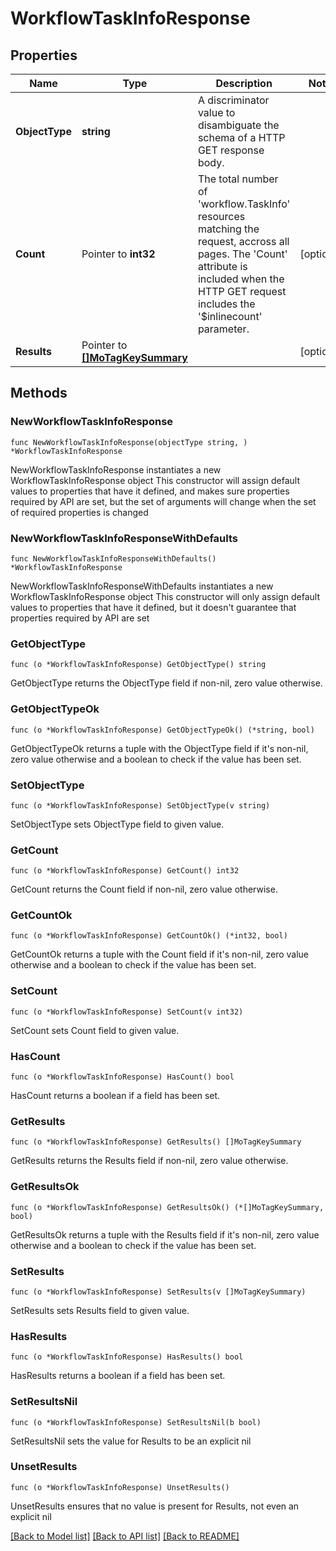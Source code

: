 # WorkflowTaskInfoResponse

## Properties

Name | Type | Description | Notes
------------ | ------------- | ------------- | -------------
**ObjectType** | **string** | A discriminator value to disambiguate the schema of a HTTP GET response body. | 
**Count** | Pointer to **int32** | The total number of &#39;workflow.TaskInfo&#39; resources matching the request, accross all pages. The &#39;Count&#39; attribute is included when the HTTP GET request includes the &#39;$inlinecount&#39; parameter. | [optional] 
**Results** | Pointer to [**[]MoTagKeySummary**](MoTagKeySummary.md) |  | [optional] 

## Methods

### NewWorkflowTaskInfoResponse

`func NewWorkflowTaskInfoResponse(objectType string, ) *WorkflowTaskInfoResponse`

NewWorkflowTaskInfoResponse instantiates a new WorkflowTaskInfoResponse object
This constructor will assign default values to properties that have it defined,
and makes sure properties required by API are set, but the set of arguments
will change when the set of required properties is changed

### NewWorkflowTaskInfoResponseWithDefaults

`func NewWorkflowTaskInfoResponseWithDefaults() *WorkflowTaskInfoResponse`

NewWorkflowTaskInfoResponseWithDefaults instantiates a new WorkflowTaskInfoResponse object
This constructor will only assign default values to properties that have it defined,
but it doesn't guarantee that properties required by API are set

### GetObjectType

`func (o *WorkflowTaskInfoResponse) GetObjectType() string`

GetObjectType returns the ObjectType field if non-nil, zero value otherwise.

### GetObjectTypeOk

`func (o *WorkflowTaskInfoResponse) GetObjectTypeOk() (*string, bool)`

GetObjectTypeOk returns a tuple with the ObjectType field if it's non-nil, zero value otherwise
and a boolean to check if the value has been set.

### SetObjectType

`func (o *WorkflowTaskInfoResponse) SetObjectType(v string)`

SetObjectType sets ObjectType field to given value.


### GetCount

`func (o *WorkflowTaskInfoResponse) GetCount() int32`

GetCount returns the Count field if non-nil, zero value otherwise.

### GetCountOk

`func (o *WorkflowTaskInfoResponse) GetCountOk() (*int32, bool)`

GetCountOk returns a tuple with the Count field if it's non-nil, zero value otherwise
and a boolean to check if the value has been set.

### SetCount

`func (o *WorkflowTaskInfoResponse) SetCount(v int32)`

SetCount sets Count field to given value.

### HasCount

`func (o *WorkflowTaskInfoResponse) HasCount() bool`

HasCount returns a boolean if a field has been set.

### GetResults

`func (o *WorkflowTaskInfoResponse) GetResults() []MoTagKeySummary`

GetResults returns the Results field if non-nil, zero value otherwise.

### GetResultsOk

`func (o *WorkflowTaskInfoResponse) GetResultsOk() (*[]MoTagKeySummary, bool)`

GetResultsOk returns a tuple with the Results field if it's non-nil, zero value otherwise
and a boolean to check if the value has been set.

### SetResults

`func (o *WorkflowTaskInfoResponse) SetResults(v []MoTagKeySummary)`

SetResults sets Results field to given value.

### HasResults

`func (o *WorkflowTaskInfoResponse) HasResults() bool`

HasResults returns a boolean if a field has been set.

### SetResultsNil

`func (o *WorkflowTaskInfoResponse) SetResultsNil(b bool)`

 SetResultsNil sets the value for Results to be an explicit nil

### UnsetResults
`func (o *WorkflowTaskInfoResponse) UnsetResults()`

UnsetResults ensures that no value is present for Results, not even an explicit nil

[[Back to Model list]](../README.md#documentation-for-models) [[Back to API list]](../README.md#documentation-for-api-endpoints) [[Back to README]](../README.md)


